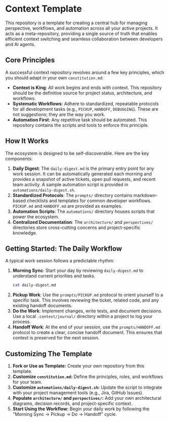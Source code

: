 # Context Template

This repository is a template for creating a central hub for managing perspective, workflows, and automation across all your active projects. It acts as a meta-repository, providing a single source of truth that enables efficient context switching and seamless collaboration between developers and AI agents.

## Core Principles

A successful context repository revolves around a few key principles, which you should adapt in your own `constitution.md`:

*   **Context is King**: All work begins and ends with context. This repository should be the definitive source for project status, architecture, and workflows.
*   **Systematic Workflows**: Adhere to standardized, repeatable protocols for all development tasks (e.g., `PICKUP`, `HANDOFF`, `DEBUGGING`). These are not suggestions; they are the way you work.
*   **Automation First**: Any repetitive task should be automated. This repository contains the scripts and tools to enforce this principle.

## How It Works

The ecosystem is designed to be self-discoverable. Here are the key components:

1.  **Daily Digest**: The `daily-digest.md` is the primary entry point for any work session. It can be automatically generated each morning and provides a snapshot of active tickets, open pull requests, and recent team activity. A sample automation script is provided in `automations/daily-digest.sh`.
2.  **Standardized Protocols**: The `prompts/` directory contains markdown-based checklists and templates for common developer workflows. `PICKUP.md` and `HANDOFF.md` are provided as examples.
3.  **Automation Scripts**: The `automations/` directory houses scripts that power the ecosystem.
4.  **Centralized Documentation**: The `architecture/` and `perspectives/` directories store cross-cutting concerns and project-specific knowledge.

## Getting Started: The Daily Workflow

A typical work session follows a predictable rhythm:

1.  **Morning Sync**: Start your day by reviewing `daily-digest.md` to understand current priorities and tasks.
    ```bash
    cat daily-digest.md
    ```
2.  **Pickup Work**: Use the `prompts/PICKUP.md` protocol to orient yourself to a specific task. This involves reviewing the ticket, related code, and any existing handoff documents.
3.  **Do the Work**: Implement changes, write tests, and document decisions. Use a local `.context/journal/` directory within a project to log your process.
4.  **Handoff Work**: At the end of your session, use the `prompts/HANDOFF.md` protocol to create a clear, concise handoff document. This ensures that context is preserved for the next session.

## Customizing The Template

1.  **Fork or Use as Template:** Create your own repository from this template.
2.  **Customize `constitution.md`:** Define the principles, roles, and workflows for your team.
3.  **Customize `automations/daily-digest.sh`:** Update the script to integrate with your project management tools (e.g., Jira, GitHub Issues).
4.  **Populate `architecture/` and `perspectives/`:** Add your own architectural diagrams, decision records, and project-specific context.
5.  **Start Using the Workflow:** Begin your daily work by following the "Morning Sync -> Pickup -> Do -> Handoff" cycle.
